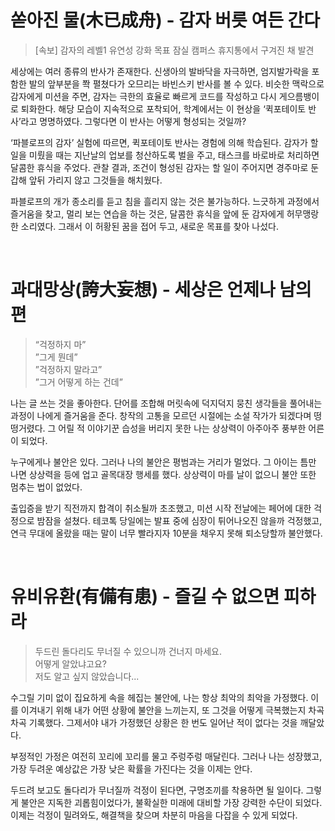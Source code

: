# **쏟아진 물(木已成舟) - 감자 버릇 여든 간다**

> [속보] 감자의 레벨1 유연성 강화 목표 잠실 캠퍼스 휴지통에서 구겨진 채 발견

세상에는 여러 종류의 반사가 존재한다. 신생아의 발바닥을 자극하면, 엄지발가락을 포함한 발의 앞부분을 쫙 펼쳤다가 오므리는 바빈스키 반사를 볼 수 있다. 비슷한 맥락으로 감자에게 미션을 주면, 감자는 극한의 효율로 빠르게 코드를 작성하고 다시 게으름뱅이로 퇴화한다. 해당 모습이 지속적으로 포착되어, 학계에서는 이 현상을 ‘퀵포테이토 반사’라고 명명하였다. 그렇다면 이 반사는 어떻게 형성되는 것일까?

‘파블로프의 감자’ 실험에 따르면, 퀵포테이토 반사는 경험에 의해 학습된다. 감자가 할 일을 미뤘을 때는 지난날의 업보를 청산하도록 벌을 주고, 태스크를 바로바로 처리하면 달콤한 휴식을 주었다. 관찰 결과, 조건이 형성된 감자는 할 일이 주어지면 경주마로 둔갑해 앞뒤 가리지 않고 그것들을 해치웠다.

파블로프의 개가 종소리를 듣고 침을 흘리지 않는 것은 불가능하다. 느긋하게 과정에서 즐거움을 찾고, 멀리 보는 연습을 하는 것은, 달콤한 휴식을 앞에 둔 감자에게 허무맹랑한 소리였다. 그래서 이 허황된 꿈을 접어 두고, 새로운 목표를 찾아 나섰다.

<br/>

# 과대망상(**誇大妄想**) - 세상은 언제나 남의 편

> “걱정하지 마”<br/>
”그게 뭔데”<br/>
”걱정하지 말라고”<br/>
”그거 어떻게 하는 건데”

나는 글 쓰는 것을 좋아한다. 단어를 조합해 머릿속에 덕지덕지 뭉친 생각들을 풀어내는 과정이 나에게 즐거움을 준다. 창작의 고통을 모르던 시절에는 소설 작가가 되겠다며 떵떵거렸다. 그 어릴 적 이야기꾼 습성을 버리지 못한 나는 상상력이 아주아주 풍부한 어른이 되었다.

누구에게나 불안은 있다. 그러나 나의 불안은 평범과는 거리가 멀었다. 그 아이는 틈만 나면 상상력을 등에 업고 골목대장 행세를 했다. 상상력이 마를 날이 없으니 불안 또한 멈추는 법이 없었다. 

출입증을 받기 직전까지 합격이 취소될까 초조했고, 미션 시작 전날에는 페어에 대한 걱정으로 밤잠을 설쳤다. 테코톡 당일에는 발표 중에 심장이 튀어나오진 않을까 걱정했고, 연극 무대에 올랐을 때는 말이 너무 빨라지자 10분을 채우지 못해 퇴소당할까 불안했다.

<br/>

# 유비유환(有備有患) - 즐길 수 없으면 피하라

> 두드린 돌다리도 무너질 수 있으니까 건너지 마세요.<br/>
어떻게 알았냐고요?<br/>
저도 알고 싶지 않았습니다...

수그릴 기미 없이 집요하게 속을 헤집는 불안에, 나는 항상 최악의 최악을 가정했다. 이를 이겨내기 위해 내가 어떤 상황에 불안을 느끼는지, 또 그것을 어떻게 극복했는지 차곡차곡 기록했다. 그제서야 내가 가정했던 상황은 한 번도 일어난 적이 없다는 것을 깨달았다.

부정적인 가정은 여전히 꼬리에 꼬리를 물고 주렁주렁 매달린다. 그러나 나는 성장했고, 가장 두려운 예상값은 가장 낮은 확률을 가진다는 것을 이제는 안다. 

두드려 보고도 돌다리가 무너질까 걱정이 된다면, 구명조끼를 착용하면 될 일이다. 그렇게 불안은 지독한 괴롭힘이었다가, 불확실한 미래에 대비할 가장 강력한 수단이 되었다. 이제는 걱정이 밀려와도, 해결책을 찾으며 차분히 마음을 다잡을 수 있게 되었다.
